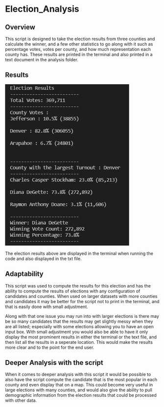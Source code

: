 # Election_Analysis

## Overview
This script is designed to take the election results from three counties and calculate the winner, and a few other statistics to go along with it such as percentage votes, votes per county, and how much representation each county has. These results are printed in the terminal and also printed in a text document in the analysis folder.

## Results 

![image](https://github.com/JonLev03-hub/Election_Analysis/blob/main/Screenshot%202021-10-09%20175650.png)

The election results above are displayed in the terminal when running the code and also displayed in the txt file. 

## Adaptability

This script was used to compute the results for this election and has the ability to compute the results of elections with any configuration of candidates and counties. When used on larger datasets with more counties and candidates it may be better for the script not to print in the terminal, and that is easily done with small adjustment. 

Along with that one issue you may run into with larger elections is there may be so many candidates that the results may get slightly messy when they are all listed; especially with some elections allowing you to have an open input box. With small adjustment you would also be able to have it only display the most prominent results in either the terminal or the text file, and then list all the results in a seperate location. This would make the results more clear and to the point for the end user. 

## Deeper Analysis with the script

When it comes to deeper analysis with this script it would be possible to also have the script compute the candidate that is the most popular in each county and even display that on a map. This could become very useful in large elections with many counties, and would also give the ability to pull demographic information from the election results that could be processed with other data.
